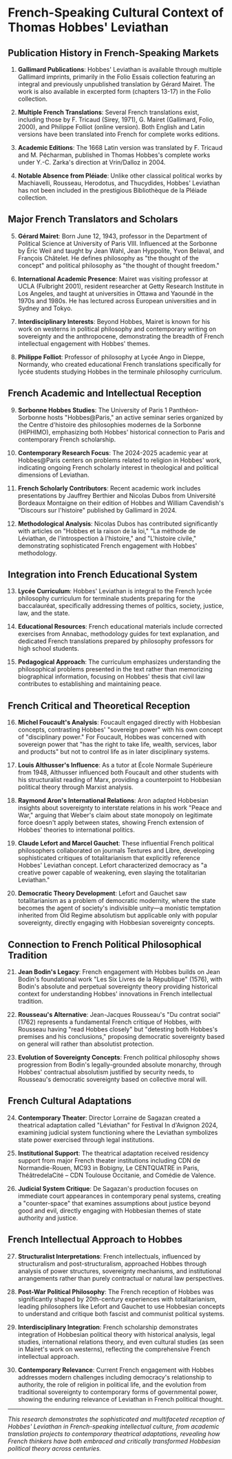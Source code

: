 # French-Speaking Cultural Context of Thomas Hobbes' Leviathan

## Publication History in French-Speaking Markets

1. **Gallimard Publications**: Hobbes' Leviathan is available through multiple Gallimard imprints, primarily in the Folio Essais collection featuring an integral and previously unpublished translation by Gérard Mairet. The work is also available in excerpted form (chapters 13-17) in the Folio collection.

2. **Multiple French Translations**: Several French translations exist, including those by F. Tricaud (Sirey, 1971), G. Mairet (Gallimard, Folio, 2000), and Philippe Folliot (online version). Both English and Latin versions have been translated into French for complete works editions.

3. **Academic Editions**: The 1668 Latin version was translated by F. Tricaud and M. Pécharman, published in Thomas Hobbes's complete works under Y.-C. Zarka's direction at Vrin/Dalloz in 2004.

4. **Notable Absence from Pléiade**: Unlike other classical political works by Machiavelli, Rousseau, Herodotus, and Thucydides, Hobbes' Leviathan has not been included in the prestigious Bibliothèque de la Pléiade collection.

## Major French Translators and Scholars

5. **Gérard Mairet**: Born June 12, 1943, professor in the Department of Political Science at University of Paris VIII. Influenced at the Sorbonne by Éric Weil and taught by Jean Wahl, Jean Hyppolite, Yvon Belaval, and François Châtelet. He defines philosophy as "the thought of the concept" and political philosophy as "the thought of thought freedom."

6. **International Academic Presence**: Mairet was visiting professor at UCLA (Fulbright 2001), resident researcher at Getty Research Institute in Los Angeles, and taught at universities in Ottawa and Yaoundé in the 1970s and 1980s. He has lectured across European universities and in Sydney and Tokyo.

7. **Interdisciplinary Interests**: Beyond Hobbes, Mairet is known for his work on westerns in political philosophy and contemporary writing on sovereignty and the anthropocene, demonstrating the breadth of French intellectual engagement with Hobbes' themes.

8. **Philippe Folliot**: Professor of philosophy at Lycée Ango in Dieppe, Normandy, who created educational French translations specifically for lycée students studying Hobbes in the terminale philosophy curriculum.

## French Academic and Intellectual Reception

9. **Sorbonne Hobbes Studies**: The University of Paris 1 Panthéon-Sorbonne hosts "Hobbes@Paris," an active seminar series organized by the Centre d'histoire des philosophies modernes de la Sorbonne (HIPHIMO), emphasizing both Hobbes' historical connection to Paris and contemporary French scholarship.

10. **Contemporary Research Focus**: The 2024-2025 academic year at Hobbes@Paris centers on problems related to religion in Hobbes' work, indicating ongoing French scholarly interest in theological and political dimensions of Leviathan.

11. **French Scholarly Contributors**: Recent academic work includes presentations by Jauffrey Berthier and Nicolas Dubos from Université Bordeaux Montaigne on their edition of Hobbes and William Cavendish's "Discours sur l'histoire" published by Gallimard in 2024.

12. **Methodological Analysis**: Nicolas Dubos has contributed significantly with articles on "Hobbes et la raison de la loi," "La méthode de Léviathan, de l'introspection à l'histoire," and "L'histoire civile," demonstrating sophisticated French engagement with Hobbes' methodology.

## Integration into French Educational System

13. **Lycée Curriculum**: Hobbes' Leviathan is integral to the French lycée philosophy curriculum for terminale students preparing for the baccalauréat, specifically addressing themes of politics, society, justice, law, and the state.

14. **Educational Resources**: French educational materials include corrected exercises from Annabac, methodology guides for text explanation, and dedicated French translations prepared by philosophy professors for high school students.

15. **Pedagogical Approach**: The curriculum emphasizes understanding the philosophical problems presented in the text rather than memorizing biographical information, focusing on Hobbes' thesis that civil law contributes to establishing and maintaining peace.

## French Critical and Theoretical Reception

16. **Michel Foucault's Analysis**: Foucault engaged directly with Hobbesian concepts, contrasting Hobbes' "sovereign power" with his own concept of "disciplinary power." For Foucault, Hobbes was concerned with sovereign power that "has the right to take life, wealth, services, labor and products" but not to control life as in later disciplinary systems.

17. **Louis Althusser's Influence**: As a tutor at École Normale Supérieure from 1948, Althusser influenced both Foucault and other students with his structuralist reading of Marx, providing a counterpoint to Hobbesian political theory through Marxist analysis.

18. **Raymond Aron's International Relations**: Aron adapted Hobbesian insights about sovereignty to interstate relations in his work "Peace and War," arguing that Weber's claim about state monopoly on legitimate force doesn't apply between states, showing French extension of Hobbes' theories to international politics.

19. **Claude Lefort and Marcel Gauchet**: These influential French political philosophers collaborated on journals Textures and Libre, developing sophisticated critiques of totalitarianism that explicitly reference Hobbes' Leviathan concept. Lefort characterized democracy as "a creative power capable of weakening, even slaying the totalitarian Leviathan."

20. **Democratic Theory Development**: Lefort and Gauchet saw totalitarianism as a problem of democratic modernity, where the state becomes the agent of society's indivisible unity—a monistic temptation inherited from Old Regime absolutism but applicable only with popular sovereignty, directly engaging with Hobbesian sovereignty concepts.

## Connection to French Political Philosophical Tradition

21. **Jean Bodin's Legacy**: French engagement with Hobbes builds on Jean Bodin's foundational work "Les Six Livres de la République" (1576), with Bodin's absolute and perpetual sovereignty theory providing historical context for understanding Hobbes' innovations in French intellectual tradition.

22. **Rousseau's Alternative**: Jean-Jacques Rousseau's "Du contrat social" (1762) represents a fundamental French critique of Hobbes, with Rousseau having "read Hobbes closely" but "detesting both Hobbes's premises and his conclusions," proposing democratic sovereignty based on general will rather than absolutist protection.

23. **Evolution of Sovereignty Concepts**: French political philosophy shows progression from Bodin's legally-grounded absolute monarchy, through Hobbes' contractual absolutism justified by security needs, to Rousseau's democratic sovereignty based on collective moral will.

## French Cultural Adaptations

24. **Contemporary Theater**: Director Lorraine de Sagazan created a theatrical adaptation called "Léviathan" for Festival In d'Avignon 2024, examining judicial system functioning where the Leviathan symbolizes state power exercised through legal institutions.

25. **Institutional Support**: The theatrical adaptation received residency support from major French theater institutions including CDN de Normandie-Rouen, MC93 in Bobigny, Le CENTQUATRE in Paris, ThéâtredelaCité – CDN Toulouse Occitanie, and Comédie de Valence.

26. **Judicial System Critique**: De Sagazan's production focuses on immediate court appearances in contemporary penal systems, creating a "counter-space" that examines assumptions about justice beyond good and evil, directly engaging with Hobbesian themes of state authority and justice.

## French Intellectual Approach to Hobbes

27. **Structuralist Interpretations**: French intellectuals, influenced by structuralism and post-structuralism, approached Hobbes through analysis of power structures, sovereignty mechanisms, and institutional arrangements rather than purely contractual or natural law perspectives.

28. **Post-War Political Philosophy**: The French reception of Hobbes was significantly shaped by 20th-century experiences with totalitarianism, leading philosophers like Lefort and Gauchet to use Hobbesian concepts to understand and critique both fascist and communist political systems.

29. **Interdisciplinary Integration**: French scholarship demonstrates integration of Hobbesian political theory with historical analysis, legal studies, international relations theory, and even cultural studies (as seen in Mairet's work on westerns), reflecting the comprehensive French intellectual approach.

30. **Contemporary Relevance**: Current French engagement with Hobbes addresses modern challenges including democracy's relationship to authority, the role of religion in political life, and the evolution from traditional sovereignty to contemporary forms of governmental power, showing the enduring relevance of Leviathan in French political thought.

---

*This research demonstrates the sophisticated and multifaceted reception of Hobbes' Leviathan in French-speaking intellectual culture, from academic translation projects to contemporary theatrical adaptations, revealing how French thinkers have both embraced and critically transformed Hobbesian political theory across centuries.*